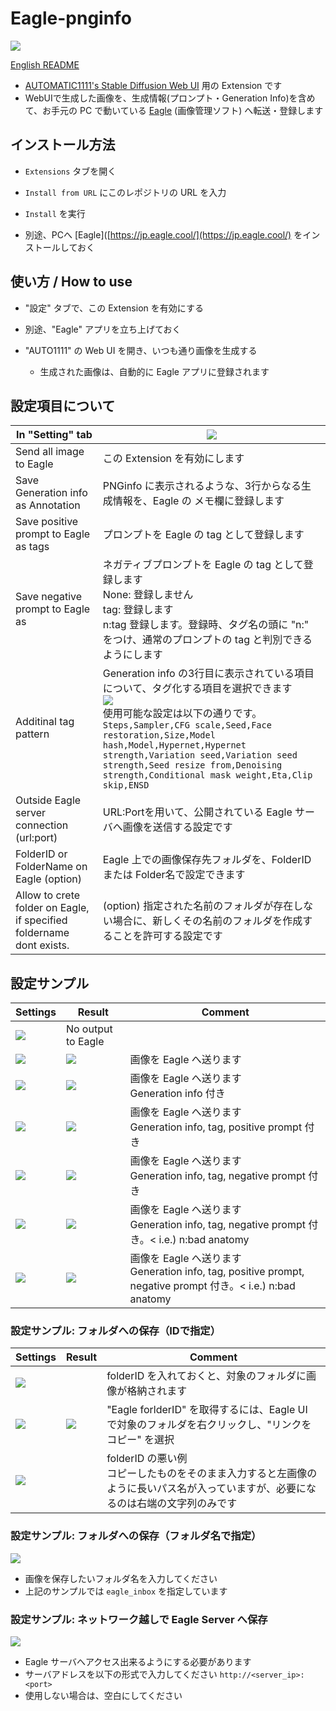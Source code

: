 # Eagle-pnginfo

![](misc/sss_top.png)

[English README](README.md)

- [AUTOMATIC1111's Stable Diffusion Web UI](https://github.com/AUTOMATIC1111/stable-diffusion-webui) 用の Extension です
- WebUIで生成した画像を、生成情報(プロンプト・Generation Info)を含めて、お手元の PC で動いている [Eagle](https://jp.eagle.cool/) (画像管理ソフト) へ転送・登録します

## インストール方法

- `Extensions` タブを開く

- `Install from URL` にこのレポジトリの URL を入力

- `Install` を実行

- 別途、PCへ [Eagle]([https://jp.eagle.cool/](https://jp.eagle.cool/) をインストールしておく

## 使い方 / How to use

- "設定" タブで、この Extension を有効にする

- 別途、"Eagle" アプリを立ち上げておく

- "AUTO1111" の Web UI を開き、いつも通り画像を生成する
  
   - 生成された画像は、自動的に Eagle アプリに登録されます

## 設定項目について

| In "Setting" tab                                                     | ![](misc/sss09.png)                                                                                                                                                                                                                                                                                                            |
| -------------------------------------------------------------------- | ------------------------------------------------------------------------------------------------------------------------------------------------------------------------------------------------------------------------------------------------------------------------------------------------------------------------------ |
| Send all image to Eagle                                              | この Extension を有効にします                                                                                                                                                                                                                                                                                                           |
| Save Generation info as Annotation                                   | PNGinfo に表示されるような、3行からなる生成情報を、Eagle の メモ欄に登録します                                                                                                                                                                                                                                                                                |
| Save positive prompt to Eagle as tags                                | プロンプトを Eagle の tag として登録します                                                                                                                                                                                                                                                                                                    |
| Save negative prompt to Eagle as                                     | ネガティブプロンプトを Eagle の tag として登録します<br/>None: 登録しません<br/>tag: 登録します<br/>n:tag 登録します。登録時、タグ名の頭に "n:" をつけ、通常のプロンプトの tag と判別できるようにします                                                                                                                                                                                                |
| Additinal tag pattern                                                | Generation info の3行目に表示されている項目について、タグ化する項目を選択できます<br/>![](misc/sss10.png)<br />使用可能な設定は以下の通りです。<br/>```Steps,Sampler,CFG scale,Seed,Face restoration,Size,Model hash,Model,Hypernet,Hypernet strength,Variation seed,Variation seed strength,Seed resize from,Denoising strength,Conditional mask weight,Eta,Clip skip,ENSD``` |
| Outside Eagle server connection (url:port)                           | URL:Portを用いて、公開されている Eagle サーバへ画像を送信する設定です                                                                                                                                                                                                                                                                                     |
| FolderID or FolderName on Eagle (option)                             | Eagle 上での画像保存先フォルダを、FolderID または Folder名で設定できます                                                                                                                                                                                                                                                                                |
| Allow to crete folder on Eagle, if specified foldername dont exists. | (option) 指定された名前のフォルダが存在しない場合に、新しくその名前のフォルダを作成することを許可する設定です                                                                                                                                                                                                                                                                    |

## 設定サンプル

| Settings              | Result                | Comment                                                                                             |
| --------------------- | --------------------- | --------------------------------------------------------------------------------------------------- |
| ![](misc/sss00.png)   | No output to Eagle    |                                                                                                     |
| ![](misc/sss01-1.png) | ![](misc/sss01-2.png) | 画像を Eagle へ送ります                                                                                     |
| ![](misc/sss02-1.png) | ![](misc/sss02-2.png) | 画像を Eagle へ送ります<br/>Generation info 付き                                                              |
| ![](misc/sss03-1.png) | ![](misc/sss03-2.png) | 画像を Eagle へ送ります<br/>Generation info, tag, positive prompt 付き                                        |
| ![](misc/sss04-1.png) | ![](misc/sss04-2.png) | 画像を Eagle へ送ります<br/>Generation info, tag, negative prompt 付き                                        |
| ![](misc/sss05-1.png) | ![](misc/sss05-2.png) | 画像を Eagle へ送ります<br/>Generation info, tag, negative prompt 付き。< i.e.) n:bad anatomy                  |
| ![](misc/sss06-1.png) | ![](misc/sss06-2.png) | 画像を Eagle へ送ります<br/>Generation info, tag, positive prompt, negative prompt 付き。< i.e.) n:bad anatomy |

### 設定サンプル: フォルダへの保存（IDで指定）

| Settings              | Result                | Comment                                                                   |
| --------------------- | --------------------- | ------------------------------------------------------------------------- |
| ![](misc/sss07-4.png) |                       | folderID を入れておくと、対象のフォルダに画像が格納されます                                        |
| ![](misc/sss07-1.png) | ![](misc/sss07-3.png) | "Eagle forlderID" を取得するには、Eagle UI で対象のフォルダを右クリックし、"リンクをコピー" を選択          |
| ![](misc/sss07-2.png) |                       | folderID の悪い例<br/>コピーしたものをそのまま入力すると左画像のように長いパス名が入っていますが、必要になるのは右端の文字列のみです |

### 設定サンプル: フォルダへの保存（フォルダ名で指定）

![](misc/sss11.png)

- 画像を保存したいフォルダ名を入力してください
- 上記のサンプルでは `eagle_inbox` を指定しています

### 設定サンプル: ネットワーク越しで Eagle Server へ保存

![](misc/sss12.png)

- Eagle サーバへアクセス出来るようにする必要があります
- サーバアドレスを以下の形式で入力してください ```http://<server_ip>:<port>```
- 使用しない場合は、空白にしてください
